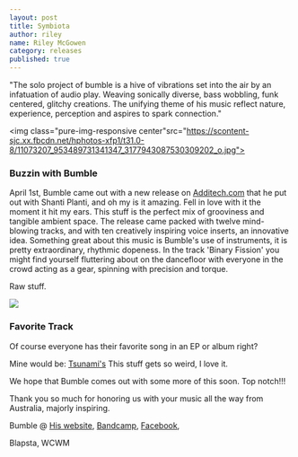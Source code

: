 ```yaml
---
layout: post
title: Symbiota
author: riley
name: Riley McGowen
category: releases
published: true
---
```


"The solo project of bumble is a hive of vibrations set into the air by an infatuation of audio play. 
Weaving sonically diverse, bass wobbling, funk centered, glitchy creations. 
The unifying theme of his music reflect nature, experience, perception and aspires to spark connection."

<img class="pure-img-responsive center"src="https://scontent-sjc.xx.fbcdn.net/hphotos-xfp1/t31.0-8/11073207_953489731341347_3177943087530309202_o.jpg">

### Buzzin with Bumble
April 1st, Bumble came out with a new release on [Additech.com](http://www.addictech.com/p/182477) that he put out with Shanti Planti, and oh my is it amazing. Fell in love with it the moment it hit my ears. This stuff is the perfect mix of grooviness and tangible ambient space. The release came packed with twelve mind-blowing tracks, and with ten creatively inspiring voice inserts, an innovative idea. Something great about this music is Bumble's use of instruments, it is pretty extraordinary, rhythmic dopeness. In the track 'Binary Fission' you might find yourself fluttering about on the dancefloor with everyone in the crowd acting as a gear, spinning with precision and torque. 

Raw stuff.

<img class="pure-img-responsive" src="http://s3.amazonaws.com/assets.musicwindow.com/public/album_images_500/A182504_Tsunamis_Symbiota.jpg">

### Favorite Track
Of course everyone has their favorite song in an EP or album right?

Mine would be: [Tsunami's](http://www.addictech.com/p/182504)
This stuff gets so weird, I love it.

We hope that Bumble comes out with some more of this soon. Top notch!!!

Thank you so much for honoring us with your music all the way from Australia, majorly inspiring.

Bumble @ 
[His website](http://www.bumblemusic.com.au/#bumblemusic), 
[Bandcamp](http://bumblemusic.bandcamp.com/), 
[Facebook](https://www.facebook.com/MaxVonBumble), 

Blapsta,
WCWM